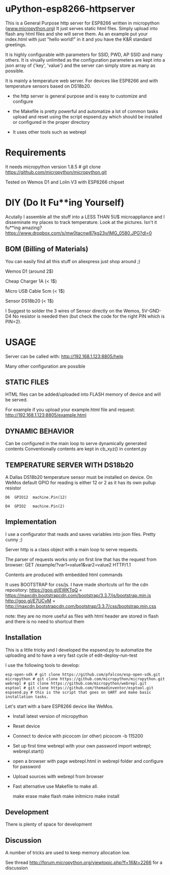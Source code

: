 # uPython-esp8266-httpserver

This is a General Purpose http server for ESP8266 written in micropython (www.micropython.org)
It just serves static html files. Simply upload into flash any html files and she will serve them. 
As an example put your index.html with just "hello world!" in it and you have the K&R standard greetings.

It is highly configurable with parameters for SSID, PWD, AP SSID and many others. It is virually unlimited as the configuration parameters are kept into a json array of {'key', 'value'} and the server can simply store as many as possible.

It is mainly a temperature web server. For devices like ESP8266 and with temperature sensors based on DS18b20. 

- the http server is general purpose and is easy to customize and configure

- the Makefile is pretty powerful and automatize a lot of common tasks upload and reset using the script espsend.py 
which should be installed or configured in the proper directory

- It uses other tools such as webrepl 


# Requirements

It needs micropython version 1.8.5
    # git clone https://github.com/micropython/micropython.git

Tested on Wemos D1 and Lolin V3 with ESP8266 chipset

# DIY (Do It Fu**ing Yourself)

Acutally I assemble all the stuff into a LESS THAN 5U$ microappliance and I disseminate my places to track temperature.
Look at the pictures. Isn't it fu**ing amazing?
https://www.dropbox.com/s/mw0tacnw87kg23v/IMG_0580.JPG?dl=0

## BOM (Billing of Materials)

You can easily find all this stuff on aliexpress just shop around ;)

Wemos D1 (around 2$)

Cheap Charger 1A (< 1$)

Micro USB Cable 5cm (< 1$)

Sensor DS18b20 (< 1$)

I Suggest to solder the 3 wires of Sensor directly on the Wemos, 5V-GND-D4
No resistor is needed then (but check the code for the right PIN which is PIN=2).


# USAGE
Server can be called with: http://192.168.1.123:8805/help 

Many other configuration are possible


## STATIC FILES
HTML files can be added/uploaded into FLASH memory of device and will be served.

For example if you upload your example.html file and request: http://192.168.1.123:8805/example.html

## DYNAMIC BEHAVIOR
Can be configured in the main loop to serve dynamically generated contents
Conventionally contents are kept in cb_xyz() in content.py

## TEMPERATURE SERVER WITH DS18b20
A Dallas DS18b20 temperature sensor must be installed on device. 
On WeMos default GPIO for reading is either 12 or 2 as it has its own pullup resistor

    D6	GPIO12	machine.Pin(12)

    D4	GPIO2	machine.Pin(2)

## Implementation

I use a configurator that reads and saves variables into json files. Pretty cunny ;)

Server http is a class object with a main loop to serve requests.

The parser of requests works only on first line that has the request from browser:
    GET /example/?var1=value1&var2=value2 HTTP/1.1

Contents are produced with embedded html commands

It uses BOOTSTRAP for css/js. I have made shortcuts url for the cdn repository:
        https://goo.gl/EWKTqQ = https://maxcdn.bootstrapcdn.com/bootstrap/3.3.7/js/bootstrap.min.js        
        http://goo.gl/E7UCvM =  http://maxcdn.bootstrapcdn.com/bootstrap/3.3.7/css/bootstrap.min.css

note: they are no more useful as files with html header are stored in flash and there is no need to shortcut them


## Installation

This is a little tricky and I developed the espsend.py to automatize the uploading and to have a very fast cycle of edit-deploy-run-test

I use the following tools to develop:

    esp-open-sdk # git clone https://github.com/pfalcon/esp-open-sdk.git 
    micropython # git clone https://github.com/micropython/micropython.git
    webrepl # git clone https://github.com/micropython/webrepl.git
    esptool # git clone https://github.com/themadinventor/esptool.git 
    espsend.py # this is the script that goes on UART and make basic installation tasks.

Let's start with a bare ESP8266 device like WeMos.

- Install latest version of micropython
- Reset device
- Connect to device with picocom (or other)
    picocom -b 115200
- Set up first time webrepl with your own password
    import webrepl; webrepl.start()
- open a browser with page webrepl.html in webrepl folder and configure for password
- Upload sources with webrepl from browser

- Fast alternative use Makefile to make all.

    make erase
    make flash
    make initmicro
    make install

## Development

There is plenty of space for development

## Discussion

A number of tricks are used to keep memory allocation low. 

See thread http://forum.micropython.org/viewtopic.php?f=16&t=2266 for a discussion



